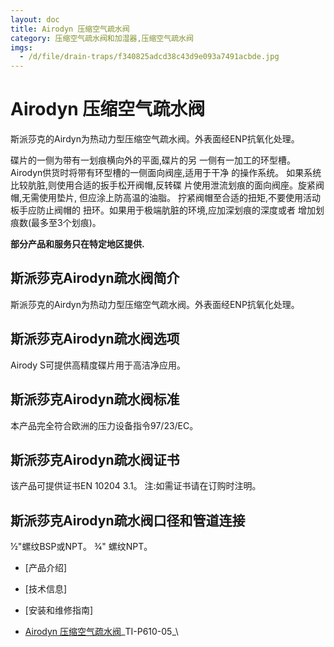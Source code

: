 ```yaml
---
layout: doc
title: Airodyn 压缩空气疏水阀
category: 压缩空气疏水阀和加湿器,压缩空气疏水阀
imgs:
  - /d/file/drain-traps/f340825adcd38c43d9e093a7491acbde.jpg
---
```


# Airodyn 压缩空气疏水阀

斯派莎克的Airdyn为热动力型压缩空气疏水阀。外表面经ENP抗氧化处理。

碟片的一侧为带有一划痕横向外的平面,碟片的另 一侧有一加工的环型槽。 Airodyn供货时将带有环型槽的一侧面向阀座,适用于干净 的操作系统。 如果系统比较肮脏,则使用合适的扳手松开阀帽,反转碟 片使用泄流划痕的面向阀座。旋紧阀帽,无需使用垫片, 但应涂上防高温的油脂。 拧紧阀帽至合适的扭矩,不要使用活动板手应防止阀帽的 扭环。如果用于极端肮脏的环境,应加深划痕的深度或者 增加划痕数(最多至3个划痕)。

**部分产品和服务只在特定地区提供.**

## 斯派莎克Airodyn疏水阀简介

斯派莎克的Airdyn为热动力型压缩空气疏水阀。外表面经ENP抗氧化处理。

## 斯派莎克Airodyn疏水阀选项

Airody S可提供高精度碟片用于高洁净应用。

## 斯派莎克Airodyn疏水阀标准

本产品完全符合欧洲的压力设备指令97/23/EC。

## 斯派莎克Airodyn疏水阀证书

该产品可提供证书EN 10204 3.1。 注:如需证书请在订购时注明。

## 斯派莎克Airodyn疏水阀口径和管道连接

1⁄2"螺纹BSP或NPT。 3⁄4" 螺纹NPT。

- [产品介绍]
- [技术信息]
- [安装和维修指南]

- [Airodyn 压缩空气疏水阀](https://assets.spiraxvalve.com/pdf/TI-P610-05-Airodyn%20压缩空气疏水阀.pdf)\_TI-P610-05\_\
